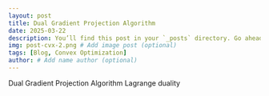 ```yaml
---
layout: post
title: Dual Gradient Projection Algorithm
date: 2025-03-22
description: You’ll find this post in your `_posts` directory. Go ahead and edit it and re-build the site to see your changes. # Add post description (optional)
img: post-cvx-2.png # Add image post (optional)
tags: [Blog, Convex Optimization]
author: # Add name author (optional)
---
```


Dual Gradient Projection Algorithm
Lagrange duality
